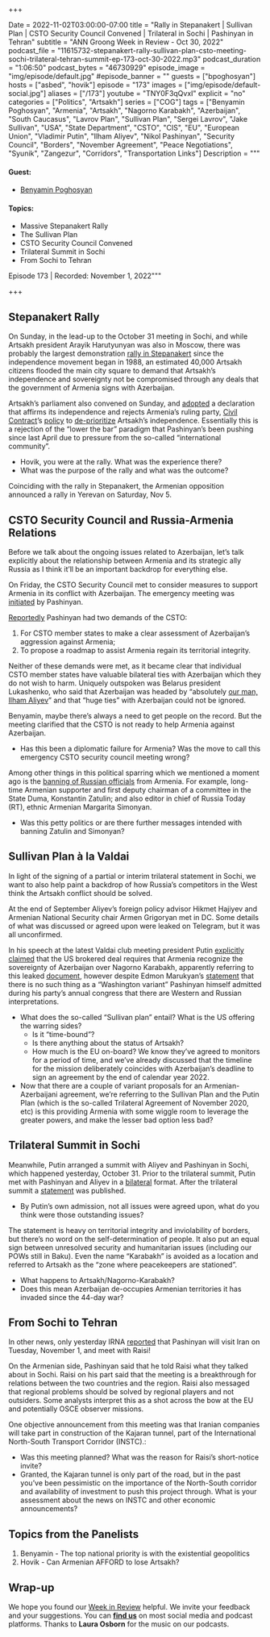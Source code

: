 +++

Date = 2022-11-02T03:00:00-07:00
title = "Rally in Stepanakert | Sullivan Plan | CSTO Security Council Convened | Trilateral in Sochi | Pashinyan in Tehran"
subtitle = "ANN Groong Week in Review - Oct 30, 2022"
podcast_file = "11615732-stepanakert-rally-sullivan-plan-csto-meeting-sochi-trilateral-tehran-summit-ep-173-oct-30-2022.mp3"
podcast_duration = "1:06:50"
podcast_bytes = "46730929"
episode_image = "img/episode/default.jpg"
#episode_banner = ""
guests = ["bpoghosyan"]
hosts = ["asbed", "hovik"]
episode = "173"
images = ["img/episode/default-social.jpg"]
aliases = ["/173"]
youtube = "TNY0F3qQvxI"
explicit = "no"
categories = ["Politics", "Artsakh"]
series = ["COG"]
tags = ["Benyamin Poghosyan", "Armenia", "Artsakh", "Nagorno Karabakh", "Azerbaijan", "South Caucasus", "Lavrov Plan", "Sullivan Plan", "Sergei Lavrov", "Jake Sullivan", "USA", "State Department", "CSTO", "CIS", "EU", "European Union", "Vladimir Putin", "Ilham Aliyev", "Nikol Pashinyan", "Security Council", "Borders", "November Agreement", "Peace Negotiations", "Syunik", "Zangezur", "Corridors", "Transportation Links"]
Description = """

#### Guest: 
* [Benyamin Poghosyan](/guest/bpoghosyan)

#### Topics:
* Massive Stepanakert Rally
* The Sullivan Plan
* CSTO Security Council Convened
* Trilateral Summit in Sochi
* From Sochi to Tehran

Episode 173 | Recorded: November 1, 2022"""

+++

## Stepanakert Rally

On Sunday, in the lead-up to the October 31 meeting in Sochi, and while Artsakh president Arayik Harutyunyan was also in Moscow, there was probably the largest demonstration [rally in Stepanakert](https://asbarez.com/artsakh-rises-up-tens-of-thousands-take-to-streets-to-reject-attempts-to-undermine-artsakhs-sovereignty/) since the independence movement began in 1988, an estimated 40,000 Artsakh citizens flooded the main city square to demand that Artsakh’s independence and sovereignty not be compromised through any deals that the government of Armenia signs with Azerbaijan.

Artsakh’s parliament also convened on Sunday, and [adopted](https://asbarez.com/artsakh-parliament-reject-any-proposal-questioning-artsakhs-sovereignty/) a declaration that affirms its independence and rejects Armenia’s ruling party, [Civil Contract](https://armenpress.am/eng/news/1095997.html)’s [policy](https://armenpress.am/eng/news/1095997.html) to [de-prioritize](https://asbarez.com/pashinyans-party-abandons-artsakhs-self-determination-in-favor-of-peace/) Artsakh’s independence. Essentially this is a rejection of the “lower the bar” paradigm that Pashinyan’s been pushing since last April due to pressure from the so-called “international community”.

* Hovik, you were at the rally. What was the experience there?
* What was the purpose of the rally and what was the outcome?

Coinciding with the rally in Stepanakert, the Armenian opposition announced a rally in Yerevan on Saturday, Nov 5.


## CSTO Security Council and Russia-Armenia Relations

Before we talk about the ongoing issues related to Azerbaijan, let’s talk explicitly about the relationship between Armenia and its strategic ally Russia as I think it’ll be an important backdrop for everything else.

On Friday, the CSTO Security Council met to consider measures to support Armenia in its conflict with Azerbaijan. The emergency meeting was [initiated](https://tass.com/politics/1528269) by Pashinyan.

[Reportedly](https://www.azatutyun.am/a/32101839.html) Pashinyan had two demands of the CSTO:

1. For CSTO member states to make a clear assessment of Azerbaijan’s aggression against Armenia;
2. To propose a roadmap to assist Armenia regain its territorial integrity.

Neither of these demands were met, as it became clear that individual CSTO member states have valuable bilateral ties with Azerbaijan which they do not wish to harm. Uniquely outspoken was Belarus president Lukashenko, who said that Azerbaijan was headed by “absolutely [our man, Ilham Aliyev](https://168.am/2022/10/31/1789363.html)” and that “huge ties” with Azerbaijan could not be ignored.

Benyamin, maybe there’s always a need to get people on the record. But the meeting clarified that the CSTO is not ready to help Armenia against Azerbaijan.

* Has this been a diplomatic failure for Armenia? Was the move to call this emergency CSTO security council meeting wrong?

Among other things in this political sparring which we mentioned a moment ago is the [banning of Russian officials](https://www.azatutyun.am/a/32104279.html) from Armenia. For example, long-time Armenian supporter and first deputy chairman of a committee in the State Duma, Konstantin Zatulin; and also editor in chief of Russia Today (RT), ethnic Armenian Margarita Simonyan.


* Was this petty politics or are there further messages intended with banning Zatulin and Simonyan?


## Sullivan Plan à la Valdai

In light of the signing of a partial or interim trilateral statement in Sochi, we want to also help paint a backdrop of how Russia’s competitors in the West think the Artsakh conflict should be solved.

At the end of September Aliyev’s foreign policy advisor Hikmet Hajiyev and Armenian National Security chair Armen Grigoryan met in DC. Some details of what was discussed or agreed upon were leaked on Telegram, but it was all unconfirmed.

In his speech at the latest Valdai club meeting president Putin [explicitly claimed](https://www.azatutyun.am/a/32104360.html) that the US brokered deal requires that Armenia recognize the sovereignty of Azerbaijan over Nagorno Karabakh, apparently referring to this leaked [document](https://twitter.com/HovikYerevan/status/1586299892581822464), however despite Edmon Marukyan’s [statement](https://ru.armeniasputnik.am/20221029/vashingtonskogo-proekta-net--marukyan-o-mirnom-dogovore-s-azerbaydzhanom-50568546.html) that there is no such thing as a “Washington variant” Pashinyan himself admitted during his party’s annual congress that there are Western and Russian interpretations.


* What does the so-called “Sullivan plan” entail? What is the US offering the warring sides?
    * Is it “time-bound”?
    * Is there anything about the status of Artsakh?
    * How much is the EU on-board? We know they’ve agreed to monitors for a period of time, and we’ve already discussed that the timeline for the mission deliberately coincides with Azerbaijan’s deadline to sign an agreement by the end of calendar year 2022.
* Now that there are a couple of variant proposals for an Armenian-Azerbaijani agreement, we’re referring to the Sullivan Plan and the Putin Plan (which is the so-called Trilateral Agreement of November 2020, etc) is this providing Armenia with some wiggle room to leverage the greater powers, and make the lesser bad option less bad?


## Trilateral Summit in Sochi

Meanwhile, Putin arranged a summit with Aliyev and Pashinyan in Sochi, which happened yesterday, October 31. Prior to the trilateral summit, Putin met with Pashinyan and Aliyev in a [bilateral](https://www.youtube.com/watch?v=QmDUzp5VE1I) format. After the trilateral summit a [statement](https://168.am/2022/10/31/1789496.html) was published.


* By Putin’s own admission, not all issues were agreed upon, what do you think were those outstanding issues?

The statement is heavy on territorial integrity and inviolability of borders, but there’s no word on the self-determination of people. It also put an equal sign between unresolved security and humanitarian issues (including our POWs still in Baku). Even the name “Karabakh” is avoided as a location and referred to Artsakh as the “zone where peacekeepers are stationed”. 

* What happens to Artsakh/Nagorno-Karabakh? 
* Does this mean Azerbaijan de-occupies Armenian territories it has invaded since the 44-day war?


## From Sochi to Tehran

In other news, only yesterday IRNA [reported](https://arka.am/en/news/politics/armenian_prime_minister_visits_iran_november_1_/) that Pashinyan will visit Iran on Tuesday, November 1, and meet with Raisi!

On the Armenian side, Pashinyan said that he told Raisi what they talked about in Sochi. Raisi on his part said that the meeting is a breakthrough for relations between the two countries and the region. Raisi also messaged that regional problems should be solved by regional players and not outsiders. Some analysts interpret this as a shot across the bow at the EU and potentially OSCE observer missions.

One objective announcement from this meeting was that Iranian companies will take part in construction of the Kajaran tunnel, part of the International North-South Transport Corridor (INSTC).:


* Was this meeting planned? What was the reason for Raisi’s short-notice invite? 
* Granted, the Kajaran tunnel is only part of the road, but in the past you’ve been pessimistic on the importance of the North-South corridor and availability of investment to push this project through. What is your assessment about the news on INSTC and other economic announcements?


## Topics from the Panelists

1. Benyamin - The top national priority is with the existential geopolitics
2. Hovik - Can Armenian AFFORD to lose Artsakh?


## Wrap-up

We hope you found our [Week in Review](/series/wir/) helpful. We invite your feedback and your suggestions. You can [**find us**](https://linktr.ee/groong) on most social media and podcast platforms. Thanks to **Laura Osborn** for the music on our podcasts.
